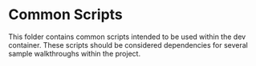 # Common Scripts

This folder contains common scripts intended to be used within the dev container.  These scripts should be considered dependencies for several sample walkthroughs within the project.